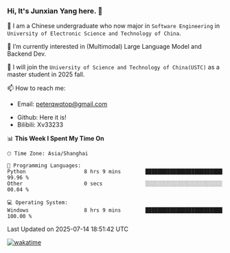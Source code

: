 ### Hi, It's Junxian Yang here. 👋

<!--
**Uestc-Young/Uestc-Young** is a ✨ _special_ ✨ repository because its `README.md` (this file) appears on your GitHub profile.

Here are some ideas to get you started:

- 🔭 I’m currently working on ...
- 🌱 I’m currently learning ...
- 👯 I’m looking to collaborate on ...
- 🤔 I’m looking for help with ...
- 💬 Ask me about ...
- 📫 How to reach me: ...
- 😄 Pronouns: ...
- ⚡ Fun fact: ...
-->
🎉 I am a Chinese undergraduate who now major in `Software Engineering` in `University of Electronic Science and Technology of China`.  
  
🌱 I’m currently interested in (Multimodal) Large Language Model and Backend Dev.  

🔭 I will join the `University of Science and Technology of China(USTC)` as a master student in 2025 fall.
  
📫 How to reach me: 
   - Email: peterqwqtop@gmail.com
<!--   - Academic Page: [junxianyanguestc.github.io](https://junxianyanguestc.github.io/)-->
   - Github: Here it is!
   - Bilibili: Xv33233
     
<!--START_SECTION:waka-->
📊 **This Week I Spent My Time On** 

```text
🕑︎ Time Zone: Asia/Shanghai

💬 Programming Languages: 
Python                   8 hrs 9 mins        █████████████████████████   99.96 % 
Other                    0 secs              ░░░░░░░░░░░░░░░░░░░░░░░░░   00.04 % 

💻 Operating System: 
Windows                  8 hrs 9 mins        █████████████████████████   100.00 % 
```


 Last Updated on 2025-07-14 18:51:42 UTC
<!--END_SECTION:waka-->
[![wakatime](https://wakatime.com/badge/user/018ec14b-e820-4cd0-9355-392b716a8277.svg)](https://wakatime.com/@018ec14b-e820-4cd0-9355-392b716a8277)
